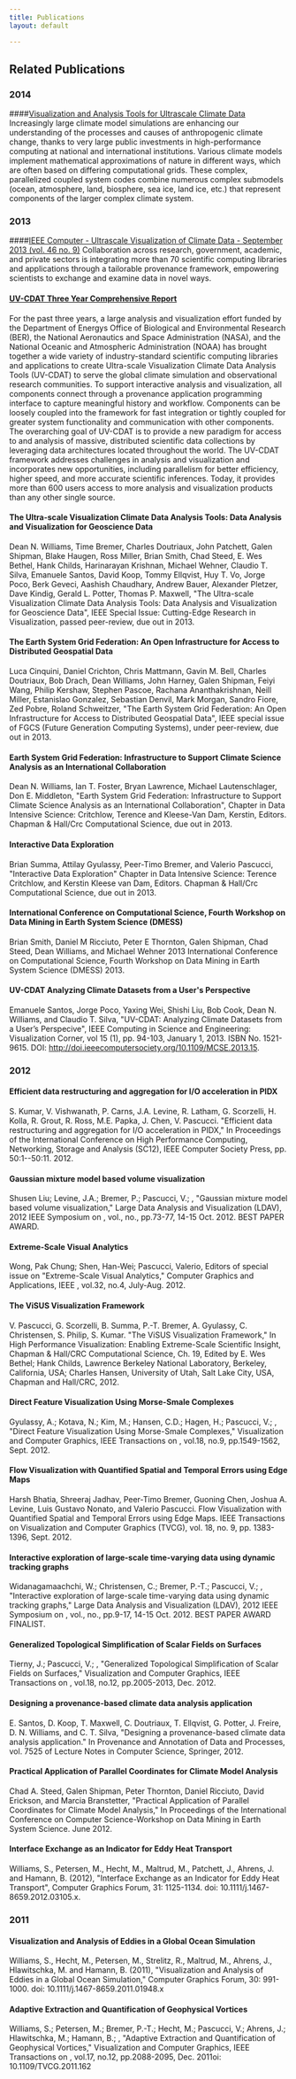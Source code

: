 ```yaml
---
title: Publications
layout: default

---
```






## Related Publications

### 2014

####<a target="_blank" href="http://onlinelibrary.wiley.com/doi/10.1002/2014EO420002/abstract">Visualization and Analysis Tools for Ultrascale Climate Data</a>
Increasingly large climate model simulations are enhancing our understanding of the processes and causes of 
anthropogenic climate change, thanks to very large public investments in high-performance computing at national
and international institutions. Various climate models implement mathematical approximations of nature in 
different ways, which are often based on differing computational grids. These complex, parallelized coupled 
system codes combine numerous complex submodels (ocean, atmosphere, land, biosphere, sea ice, land ice, etc.)
that represent components of the larger complex climate system.

### 2013

####<a target="_blank" href="http://www.computer.org/csdl/mags/co/2013/09/mco2013090068-abs.html">IEEE Computer - Ultrascale Visualization of Climate Data - September 2013 (vol. 46 no. 9)</a>
Collaboration across research, government, academic, and private sectors is integrating more than 70 scientific
computing libraries and applications through a tailorable provenance framework, empowering scientists to exchange
and examine data in novel ways.

#### <a target="_blank" href="media/pdf/three-year-comprehensive-report.pdf">UV-CDAT Three Year Comprehensive Report</a>
For the past three years, a large analysis and visualization effort funded by the Department of Energys Office
of Biological and Environmental Research (BER), the National Aeronautics and Space Administration (NASA),
and the National Oceanic and Atmospheric Administration (NOAA) has brought together a wide variety of
industry-standard scientific computing libraries and applications to create Ultra-scale Visualization Climate Data
Analysis Tools (UV-CDAT) to serve the global climate simulation and observational research communities. To
support interactive analysis and visualization, all components connect through a provenance application
programming interface to capture meaningful history and workflow. Components can be loosely coupled into the
framework for fast integration or tightly coupled for greater system functionality and communication with other
components. The overarching goal of UV-CDAT is to provide a new paradigm for access to and analysis of
massive, distributed scientific data collections by leveraging data architectures located throughout the world. The
UV-CDAT framework addresses challenges in analysis and visualization and incorporates new opportunities,
including parallelism for better efficiency, higher speed, and more accurate scientific inferences. Today, it
provides more than 600 users access to more analysis and visualization products than any other single source.

#### The Ultra-scale Visualization Climate Data Analysis Tools: Data Analysis and Visualization for Geoscience Data

Dean N. Williams, Time Bremer, Charles Doutriaux, John Patchett, Galen Shipman,
Blake Haugen, Ross Miller, Brian Smith, Chad Steed, E. Wes Bethel, Hank Childs,
Harinarayan Krishnan, Michael Wehner, Claudio T. Silva, Emanuele Santos, David
Koop, Tommy Ellqvist, Huy T. Vo, Jorge Poco, Berk Geveci, Aashish Chaudhary,
Andrew Bauer, Alexander Pletzer, Dave Kindig, Gerald L. Potter, Thomas P.
Maxwell, "The Ultra-scale Visualization Climate Data Analysis Tools: Data
Analysis and Visualization for Geoscience Data", IEEE Special Issue:
Cutting-Edge Research in Visualization, passed peer-review, due out in 2013.

#### The Earth System Grid Federation: An Open Infrastructure for Access to Distributed Geospatial Data

Luca Cinquini, Daniel Crichton, Chris Mattmann, Gavin M. Bell, Charles
Doutriaux, Bob Drach, Dean Williams, John Harney, Galen Shipman, Feiyi Wang,
Philip Kershaw, Stephen Pascoe, Rachana Ananthakrishnan, Neill Miller,
Estanislao Gonzalez, Sebastian Denvil, Mark Morgan, Sandro Fiore, Zed Pobre,
Roland Schweitzer, "The Earth System Grid Federation: An Open Infrastructure
for Access to Distributed Geospatial Data", IEEE special issue of FGCS (Future
Generation Computing Systems), under peer-review, due out in 2013.

#### Earth System Grid Federation: Infrastructure to Support Climate Science Analysis as an International Collaboration

Dean N. Williams, Ian T. Foster, Bryan Lawrence, Michael Lautenschlager, Don E.
Middleton, "Earth System Grid Federation: Infrastructure to Support Climate
Science Analysis as an International Collaboration", Chapter in Data Intensive
Science: Critchlow, Terence and Kleese-Van Dam, Kerstin, Editors. Chapman &
Hall/Crc Computational Science, due out in 2013.

#### Interactive Data Exploration

Brian Summa, Attilay Gyulassy, Peer-Timo Bremer, and Valerio Pascucci,
"Interactive Data Exploration" Chapter in Data Intensive Science: Terence
Critchlow, and Kerstin Kleese van Dam, Editors. Chapman & Hall/Crc
Computational Science, due out in 2013.

#### International Conference on Computational Science, Fourth Workshop on Data Mining in Earth System Science (DMESS)

Brian Smith, Daniel M Ricciuto, Peter E Thornton, Galen Shipman, Chad Steed,
Dean Williams, and Michael Wehner 2013 International Conference on
Computational Science, Fourth Workshop on Data Mining in Earth System Science
(DMESS) 2013.

#### UV-CDAT Analyzing Climate Datasets from a User's Perspective

Emanuele Santos, Jorge Poco, Yaxing Wei, Shishi Liu, Bob Cook, Dean N.
Williams, and Claudio T. Silva, "UV-CDAT: Analyzing Climate Datasets from a
User’s Perspecive", IEEE Computing in Science and Engineering: Visualization
Corner, vol 15 (1), pp. 94-103, January 1, 2013. ISBN No. 1521-9615. DOI:
http://doi.ieeecomputersociety.org/10.1109/MCSE.2013.15.

### 2012

#### Efficient data restructuring and aggregation for I/O acceleration in PIDX

S. Kumar, V. Vishwanath, P. Carns, J.A. Levine, R. Latham, G. Scorzelli, H.
Kolla, R. Grout, R. Ross, M.E. Papka, J. Chen, V. Pascucci. "Efficient data
restructuring and aggregation for I/O acceleration in PIDX," In Proceedings of
the International Conference on High Performance Computing, Networking, Storage
and Analysis (SC12), IEEE Computer Society Press, pp. 50:1--50:11. 2012.

#### Gaussian mixture model based volume visualization

Shusen Liu; Levine, J.A.; Bremer, P.; Pascucci, V.; , "Gaussian mixture model
based volume visualization," Large Data Analysis and Visualization (LDAV), 2012
IEEE Symposium on , vol., no., pp.73-77, 14-15 Oct. 2012. BEST PAPER AWARD.

#### Extreme-Scale Visual Analytics

Wong, Pak Chung; Shen, Han-Wei; Pascucci, Valerio, Editors of special issue on
"Extreme-Scale Visual Analytics," Computer Graphics and Applications, IEEE ,
vol.32, no.4, July-Aug. 2012.

#### The ViSUS Visualization Framework

V. Pascucci, G. Scorzelli, B. Summa, P.-T. Bremer, A. Gyulassy, C. Christensen,
S. Philip, S. Kumar. "The ViSUS Visualization Framework," In High Performance
Visualization: Enabling Extreme-Scale Scientific Insight, Chapman & Hall/CRC
Computational Science, Ch. 19, Edited by E. Wes Bethel; Hank Childs, Lawrence
Berkeley National Laboratory, Berkeley, California, USA; Charles Hansen,
University of Utah, Salt Lake City, USA, Chapman and Hall/CRC, 2012.

#### Direct Feature Visualization Using Morse-Smale Complexes

Gyulassy, A.; Kotava, N.; Kim, M.; Hansen, C.D.; Hagen, H.; Pascucci, V.; ,
"Direct Feature Visualization Using Morse-Smale Complexes," Visualization and
Computer Graphics, IEEE Transactions on , vol.18, no.9, pp.1549-1562, Sept.
2012.

#### Flow Visualization with Quantified Spatial and Temporal Errors using Edge Maps

Harsh Bhatia, Shreeraj Jadhav, Peer-Timo Bremer, Guoning Chen, Joshua A.
Levine, Luis Gustavo Nonato, and Valerio Pascucci. Flow Visualization with
Quantified Spatial and Temporal Errors using Edge Maps. IEEE Transactions on
Visualization and Computer Graphics (TVCG), vol. 18, no. 9, pp. 1383-1396,
Sept. 2012.

#### Interactive exploration of large-scale time-varying data using dynamic tracking graphs

Widanagamaachchi, W.; Christensen, C.; Bremer, P.-T.; Pascucci, V.; ,
"Interactive exploration of large-scale time-varying data using dynamic
tracking graphs," Large Data Analysis and Visualization (LDAV), 2012 IEEE
Symposium on , vol., no., pp.9-17, 14-15 Oct. 2012. BEST PAPER AWARD FINALIST.

#### Generalized Topological Simplification of Scalar Fields on Surfaces

Tierny, J.; Pascucci, V.; , "Generalized Topological Simplification of Scalar
Fields on Surfaces," Visualization and Computer Graphics, IEEE Transactions on
, vol.18, no.12, pp.2005-2013, Dec. 2012.

#### Designing a provenance-based climate data analysis application

E. Santos, D. Koop, T. Maxwell, C. Doutriaux, T. Ellqvist, G. Potter, J.
Freire, D. N. Williams, and C. T. Silva, "Designing a provenance-based climate
data analysis application." In Provenance and Annotation of Data and Processes,
vol. 7525 of Lecture Notes in Computer Science, Springer, 2012.

#### Practical Application of Parallel Coordinates for Climate Model Analysis

Chad A. Steed, Galen Shipman, Peter Thornton, Daniel Ricciuto, David Erickson,
and Marcia Branstetter, "Practical Application of Parallel Coordinates for
Climate Model Analysis," In Proceedings of the International Conference on
Computer Science-Workshop on Data Mining in Earth System Science. June 2012.

#### Interface Exchange as an Indicator for Eddy Heat Transport

Williams, S., Petersen, M., Hecht, M., Maltrud, M., Patchett, J., Ahrens, J.
and Hamann, B. (2012), "Interface Exchange as an Indicator for Eddy Heat
Transport", Computer Graphics Forum, 31: 1125-1134. doi:
10.1111/j.1467-8659.2012.03105.x.

### 2011

#### Visualization and Analysis of Eddies in a Global Ocean Simulation

Williams, S., Hecht, M., Petersen, M., Strelitz, R., Maltrud, M., Ahrens, J.,
Hlawitschka, M. and Hamann, B. (2011), "Visualization and Analysis of Eddies in
a Global Ocean Simulation," Computer Graphics Forum, 30: 991-1000. doi:
10.1111/j.1467-8659.2011.01948.x

#### Adaptive Extraction and Quantification of Geophysical Vortices

Williams, S.; Petersen, M.; Bremer, P.-T.; Hecht, M.; Pascucci, V.; Ahrens, J.;
Hlawitschka, M.; Hamann, B.; , "Adaptive Extraction and Quantification of
Geophysical Vortices," Visualization and Computer Graphics, IEEE Transactions
on , vol.17, no.12, pp.2088-2095, Dec. 2011oi: 10.1109/TVCG.2011.162


